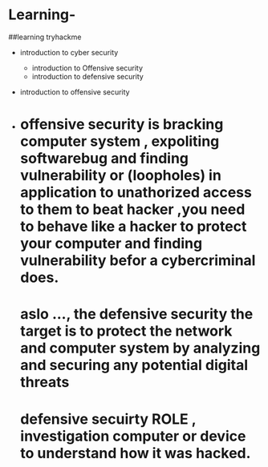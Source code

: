 # Learning-
##learning tryhackme
- introduction to cyber security 
  - introduction to Offensive security 
  - introduction to defensive security

- introduction to offensive security
- 
  # offensive security is bracking computer system  , expoliting softwarebug and finding vulnerability or (loopholes) in application to unathorized access to them  to beat hacker ,you need to behave like a hacker to protect your computer and finding vulnerability befor a cybercriminal does.
  
  # aslo ..., the defensive security the target is to protect the network and computer system by analyzing and securing any potential digital threats
  # defensive secuirty ROLE , investigation computer or device to understand how it was hacked.
  
